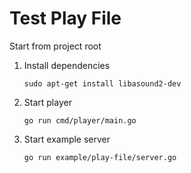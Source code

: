 # Test Play File

Start from project root

1. Install dependencies
   
   `sudo apt-get install libasound2-dev`

2. Start player
   
   `go run cmd/player/main.go`

3. Start example server

    `go run example/play-file/server.go`